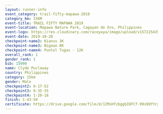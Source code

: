 ```yaml
---
layout: runner-info 
event_category: trail-fifty-mapawa-2019 
category_km: 15KM 
event-title: TRAIL FIFTY MAPAWA 2019  
event-location: Mapawa Nature Park, Cagayan de Oro, Philippines 
event-logo: https://res.cloudinary.com/raceyaya/image/upload/v1572254355/logo/trail-fifty-mapawa_fizjmb.jpg 
event-date: 2019-10-20 
checkpoint-name2: Kianus 3K 
checkpoint-name3: Bigaan 8K 
checkpoint-name4: Puntol Tugas - 12K 
overall_rank: 1
gender_rank: 1
bib: 15090
name: Clyde Puclaway
country: Philippines
category: 15km
gender: Male
checkpoint2: 0-17-52
checkpoint3: 0-35-35
checkpoint4: 1-20-18
finish: 1-43-50
certificate: https://drive.google.com/file/d/1IMsHfzbggbIOFCf-99s9QYYcySp6EUqh/view?usp=sharing
---
```

